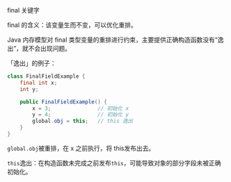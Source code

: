 final 关键字

final 的含义：该变量生而不变，可以优化重排。

Java 内存模型对 final 类型变量的重排进行约束，主要提供正确构造函数没有“逸出”，就不会出现问题。

「逸出」的例子：

```java
class FinalFieldExample {
    final int x;
    int y;

    public FinalFieldExample() {
        x = 3;               // 初始化 x
        y = 4;               // 初始化 y
        global.obj = this;   // this 逸出
    }
}
```

`global.obj`被重排，在 x 之前执行，将 this发布出去。

`this`逸出：在构造函数未完成之前发布`this`，可能导致对象的部分字段未被正确初始化。
